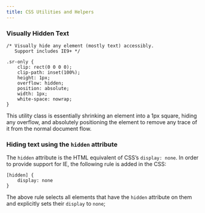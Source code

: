 ```yaml
---
title: CSS Utilities and Helpers
---
```


### Visually Hidden Text

```
/* Visually hide any element (mostly text) accessibly. 
   Support includes IE9+ */

.sr-only {
    clip: rect(0 0 0 0);
    clip-path: inset(100%);
    height: 1px;
    overflow: hidden;
    position: absolute;
    width: 1px;
    white-space: nowrap; 
}
```


This utility class is essentially shrinking an element into a 1px square, hiding any overflow, and absolutely positioning the element to remove any trace of it from the normal document flow.

### Hiding text using the `hidden` attribute

The `hidden` attribute is the HTML equivalent of CSS’s `display: none`. In order to provide support for IE, the following rule is added in the CSS:

```
[hidden] {
    display: none
}
```

The above rule selects all elements that have the `hidden` attribute on them and explicitly sets their `display` to `none`;